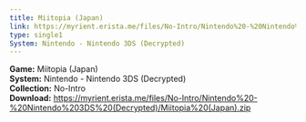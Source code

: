 ```yaml
---
title: Miitopia (Japan)
link: https://myrient.erista.me/files/No-Intro/Nintendo%20-%20Nintendo%203DS%20(Decrypted)/Miitopia%20(Japan).zip
type: single1
System: Nintendo - Nintendo 3DS (Decrypted)
---
```

<b>Game:</b> Miitopia (Japan)<br>
<b>System:</b> Nintendo - Nintendo 3DS (Decrypted)<br>
<b>Collection:</b> No-Intro<br>
<b>Download:</b> https://myrient.erista.me/files/No-Intro/Nintendo%20-%20Nintendo%203DS%20(Decrypted)/Miitopia%20(Japan).zip